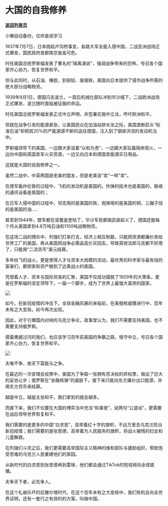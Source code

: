 # 大国的自我修养

[**返回列表页**](/gzh/政事堂2019)

小懒自动备份，仅供查阅学习

1937年7月7日，日本挑起卢沟桥事变，各路大军全面入侵中国，二战亚洲战场正式爆发，国民政府首都南京岌岌可危。  

  

时任美国总统罗斯福发表了著名的"隔离演说"，强调战争带来的恐怖，号召各个国家齐心协力，恢复世界和平。

  

但与此同时，从石油、橡胶，到铜铅、废钢铁，美国向日本提供了侵华战争所需的绝大部分战略物资。

  

1939年9月1日，德国闪击波兰，一周后机械化部队冲到华沙城下，二战欧洲战场正式爆发，波兰随时面临被征服的命运。

  

时任美国总统罗斯福发表正式中立声明，并签署实施中立法，呼吁欧洲和平。

  

但就在战争引发的能源紧张，让美国民众在加油站排长龙之际，美国垄断巨头“标准石油”却把其20%的产能源源不断的运往德国，注入到了钢铁洪流的发动机当中。

  

罗斯福领导下的美国，一边跟大家说着“以和为贵”，一边跟大家玩着隔岸观火，一边向中国和英国卖军火买资源，一边又向日本和德国卖能源买日用品。

  

这就是大国的自我修养之一。  

  

虽然二战中，中英两国是老美的盟友，但是老美该“卖”一样“卖”。  

  

在德军轰炸伦敦的过程中，飞机的发动机是美国的，炸弹的技术也是美国的，联络的通讯设备是美国的；

  

在日军入侵中国的过程中，坦克用的是美国的铁，炮弹用的是美国的铜，三蹦子烧的是美国的油.....

  

甚至到1944年，盟军都在诺曼底登陆了，华沙军民都搞武装起义了，德国还能每个月从美国拿到4.8万吨石油和1100吨战略物资。

  

在这场二战的搏杀中，列强们打来打去，经济上相互制裁，只能把资源都廉价卖给世界工厂的美国，再从美国把战争必需品高价买回去，导致英镑法郎马克都不好用了，只能用“二流货币”美元结算。

  

多年纷飞的战火，更是使得人才与资本大规模的流动，最优秀的科学家与最有钱的富豪们，都把家和资产搬到了远离战火的美国。  

  

凭借着人才、资本与国际贸易的汇聚，美国不仅成功摆脱了1929年的大萧条，更是在罗斯福的坚定领导下，一届一个脚步，成为了世界上最强大富庶的国家。  

  

![](https://mmbiz.qpic.cn/mmbiz_jpg/rxhS23yu8cOVCKtIGicluqmrQDHkht4vlJic2PyEr9LKDaNSKd62Pq5sKWEh191muKiaOx7LWeak7fvpYIKQByDWg/640?wx_fmt=jpeg)

  

如今，在新冠疫情的冲击下，全球金融风暴的来临前，在美俄核威慑进行中，百年未有之大变局，如今再次出现。

  

因此，对于引爆国内对峙的乌克兰争论，政事堂认为，我们不需要支持美国，也不需要支持俄罗斯。

  

摸着鹰酱过河的我们，也应该学习百年前美国的争霸之路，恪守中立，号召各个国家齐心协力，恢复世界和平。

  

![](https://mmbiz.qpic.cn/mmbiz_jpg/rxhS23yu8cOVCKtIGicluqmrQDHkht4vl5k603cxoYicKDDbXuTAfPkdmia8ITlIFKQia9qHxMyBu1bTtoLJ4sb6fw/640?wx_fmt=jpeg)

  

夫唯不争，故天下莫能与之争。

  

在最近的一次安理会投票中，美国为了争取一张拥有否决权的弃权票，做出了巨大的妥协让步；俄罗斯在“金融核弹”的威胁下，接下来只能向东方廉价出口能源，并用东方货币来结算。

  

越是中立，越是主张和平，我们拿到的就会越多。

  

而接下来，我们不仅要在大国的博弈当中充当“和事佬”，说两句“公道话”，更需要在战后领导世界恢复和平。  

  

我们需要的是更多的中国“白求恩”，高举着红十字的旗帜，不远万里去乌克兰防治新冠疫情；我们需要的是张思德，高举着为人民服务的旗帜，将战火摧残的妇女和儿童解救。

  

在列强们斗完之后，我们更需要高举国际主义精神的维和部队与援助组织，帮助饱受苦难的乌克兰人民重建他们的家园。  

  

从新时代的白求恩到张思德再到雷锋，他们都会通过TikTok的短视频向全球直播。

  

夫争天下者，必先争人。

  

在这个礼崩乐坏的后雅尔塔时代，在这个百年未有之大变局中，我们有机会向全世界证明，还有一套行之有效的的方案，叫做中国。  

  

